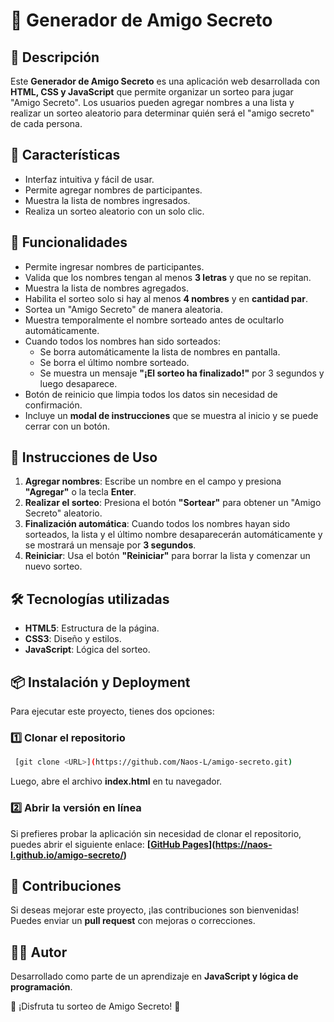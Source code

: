 # 🎁 Generador de Amigo Secreto  

## 📌 Descripción  
Este **Generador de Amigo Secreto** es una aplicación web desarrollada con **HTML, CSS y JavaScript** que permite organizar un sorteo para jugar "Amigo Secreto". Los usuarios pueden agregar nombres a una lista y realizar un sorteo aleatorio para determinar quién será el "amigo secreto" de cada persona.  

## 🚀 Características  
- Interfaz intuitiva y fácil de usar.  
- Permite agregar nombres de participantes.  
- Muestra la lista de nombres ingresados.  
- Realiza un sorteo aleatorio con un solo clic.  

## 🎯 Funcionalidades  
- Permite ingresar nombres de participantes.  
- Valida que los nombres tengan al menos **3 letras** y que no se repitan.  
- Muestra la lista de nombres agregados.  
- Habilita el sorteo solo si hay al menos **4 nombres** y en **cantidad par**.  
- Sortea un "Amigo Secreto" de manera aleatoria.  
- Muestra temporalmente el nombre sorteado antes de ocultarlo automáticamente.  
- Cuando todos los nombres han sido sorteados:  
  - Se borra automáticamente la lista de nombres en pantalla.  
  - Se borra el último nombre sorteado.  
  - Se muestra un mensaje **"¡El sorteo ha finalizado!"** por 3 segundos y luego desaparece.  
- Botón de reinicio que limpia todos los datos sin necesidad de confirmación.  
- Incluye un **modal de instrucciones** que se muestra al inicio y se puede cerrar con un botón.  

## 📝 Instrucciones de Uso  
1. **Agregar nombres**: Escribe un nombre en el campo y presiona **"Agregar"** o la tecla **Enter**.  
2. **Realizar el sorteo**: Presiona el botón **"Sortear"** para obtener un "Amigo Secreto" aleatorio.  
3. **Finalización automática**: Cuando todos los nombres hayan sido sorteados, la lista y el último nombre desaparecerán automáticamente y se mostrará un mensaje por **3 segundos**.  
4. **Reiniciar**: Usa el botón **"Reiniciar"** para borrar la lista y comenzar un nuevo sorteo.  

## 🛠️ Tecnologías utilizadas  
- **HTML5**: Estructura de la página.  
- **CSS3**: Diseño y estilos.  
- **JavaScript**: Lógica del sorteo.  

## 📦 Instalación y Deployment  
Para ejecutar este proyecto, tienes dos opciones:  

### 1️⃣ Clonar el repositorio  
```bash
 [git clone <URL>](https://github.com/Naos-L/amigo-secreto.git)
```
Luego, abre el archivo **index.html** en tu navegador.  

### 2️⃣ Abrir la versión en línea  
Si prefieres probar la aplicación sin necesidad de clonar el repositorio, puedes abrir el siguiente enlace: **[[GitHub Pages](URL)](https://naos-l.github.io/amigo-secreto/)**  

## 🤝 Contribuciones  
Si deseas mejorar este proyecto, ¡las contribuciones son bienvenidas! Puedes enviar un **pull request** con mejoras o correcciones.  

## 👨‍💻 Autor  
Desarrollado como parte de un aprendizaje en **JavaScript y lógica de programación**.  

🎉 ¡Disfruta tu sorteo de Amigo Secreto! 🎉  
